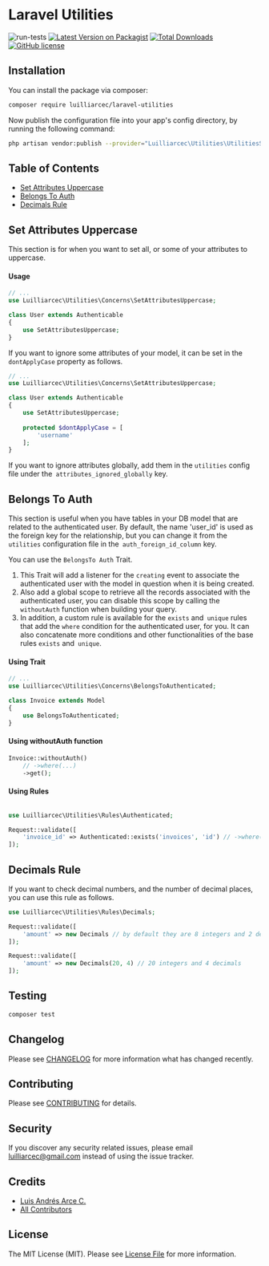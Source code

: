 # Laravel Utilities

![run-tests](https://github.com/luilliarcec/laravel-utilities/workflows/run-tests/badge.svg)
[![Latest Version on Packagist](https://img.shields.io/packagist/v/luilliarcec/laravel-utilities.svg)](https://packagist.org/packages/luilliarcec/laravel-utilities)
[![Total Downloads](https://img.shields.io/packagist/dt/luilliarcec/laravel-utilities)](https://packagist.org/packages/luilliarcec/laravel-utilities)
[![GitHub license](https://img.shields.io/github/license/luilliarcec/laravel-utilities)](https://github.com/luilliarcec/laravel-utilities/blob/develop/LICENSE.md)

## Installation

You can install the package via composer:

```bash
composer require luilliarcec/laravel-utilities
```

Now publish the configuration file into your app's config directory, by running the following command:

```bash
php artisan vendor:publish --provider="Luilliarcec\Utilities\UtilitiesServiceProvider"
```

## Table of Contents

- [Set Attributes Uppercase](#set-attributes-uppercase)
- [Belongs To Auth](#belongs-to-auth)
- [Decimals Rule](#decimals-rule)

## Set Attributes Uppercase

This section is for when you want to set all, or some of your attributes to uppercase.

#### Usage

```php
// ...
use Luilliarcec\Utilities\Concerns\SetAttributesUppercase;

class User extends Authenticable
{
    use SetAttributesUppercase;
}
```

If you want to ignore some attributes of your model, it can be set in the `dontApplyCase` property as follows.

```php
// ...
use Luilliarcec\Utilities\Concerns\SetAttributesUppercase;

class User extends Authenticable
{
    use SetAttributesUppercase;
    
    protected $dontApplyCase = [
        'username'
    ];
}    
```

If you want to ignore attributes globally, add them in the `utilities` config file under
the` attributes_ignored_globally` key.

## Belongs To Auth

This section is useful when you have tables in your DB model that are related to the authenticated user. By default, the
name 'user_id' is used as the foreign key for the relationship, but you can change it from the `utilities` configuration
file in the` auth_foreign_id_column` key.

You can use the `BelongsTo Auth` Trait.

1. This Trait will add a listener for the `creating` event to associate the authenticated user with the model in
   question when it is being created.
2. Also add a global scope to retrieve all the records associated with the authenticated user, you can disable this
   scope by calling the `withoutAuth` function when building your query.
3. In addition, a custom rule is available for the `exists` and` unique` rules that add the `where` condition for the
   authenticated user, for you. It can also concatenate more conditions and other functionalities of the base
   rules `exists` and` unique`.

#### Using Trait

```php
// ...
use Luilliarcec\Utilities\Concerns\BelongsToAuthenticated;

class Invoice extends Model
{
    use BelongsToAuthenticated;
}
```

#### Using withoutAuth function

```php
Invoice::withoutAuth()
    // ->where(...)
    ->get();
```

#### Using Rules

```php

use Luilliarcec\Utilities\Rules\Authenticated;

Request::validate([
    'invoice_id' => Authenticated::exists('invoices', 'id') // ->where(...)
]);
```

## Decimals Rule

If you want to check decimal numbers, and the number of decimal places, you can use this rule as follows.

```php
use Luilliarcec\Utilities\Rules\Decimals;

Request::validate([
    'amount' => new Decimals // by default they are 8 integers and 2 decimals
]);

Request::validate([
    'amount' => new Decimals(20, 4) // 20 integers and 4 decimals
]);
```

## Testing

``` bash
composer test
```

## Changelog

Please see [CHANGELOG](CHANGELOG.md) for more information what has changed recently.

## Contributing

Please see [CONTRIBUTING](CONTRIBUTING.md) for details.

## Security

If you discover any security related issues, please email luilliarcec@gmail.com instead of using the issue tracker.

## Credits

- [Luis Andrés Arce C.](https://github.com/luilliarcec)
- [All Contributors](../../contributors)

## License

The MIT License (MIT). Please see [License File](LICENSE.md) for more information.
